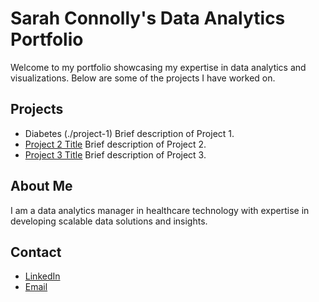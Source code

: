# Sarah Connolly's Data Analytics Portfolio

Welcome to my portfolio showcasing my expertise in data analytics and visualizations. Below are some of the projects I have worked on.

## Projects

- Diabetes (./project-1)
  Brief description of Project 1.
- [Project 2 Title](./project-2)
  Brief description of Project 2.
- [Project 3 Title](./project-3)
  Brief description of Project 3.

## About Me
I am a data analytics manager in healthcare technology with expertise in developing scalable data solutions and insights.

## Contact
- [LinkedIn](https://www.linkedin.com/in/sarah-connolly-1866b231/)
- [Email](mailto:sbkillingbeck@gmail.com)

